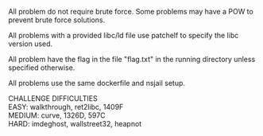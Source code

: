 All problem do not require brute force. Some problems may have a POW to prevent brute force solutions.

All problems with a provided libc/ld file use patchelf to specify the libc version used.

All problem have the flag in the file "flag.txt" in the running directory unless specified otherwise.

All problems use the same dockerfile and nsjail setup.

CHALLENGE DIFFICULTIES  
EASY: walkthrough, ret2libc, 1409F  
MEDIUM: curve, 1326D, 597C  
HARD: imdeghost, wallstreet32, heapnot  
